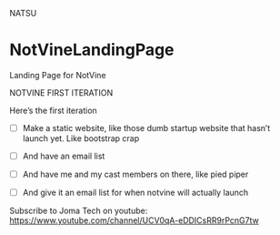 NATSU

# NotVineLandingPage
Landing Page for NotVine


NOTVINE FIRST ITERATION


Here’s the first iteration

- [ ] Make a static website, like those dumb startup website that hasn’t launch yet. Like bootstrap crap

- [ ] And have an email list

- [ ] And have me and my cast members on there, like pied piper

- [ ] And give it an email list for when notvine will actually launch


Subscribe to Joma Tech on youtube: https://www.youtube.com/channel/UCV0qA-eDDICsRR9rPcnG7tw
